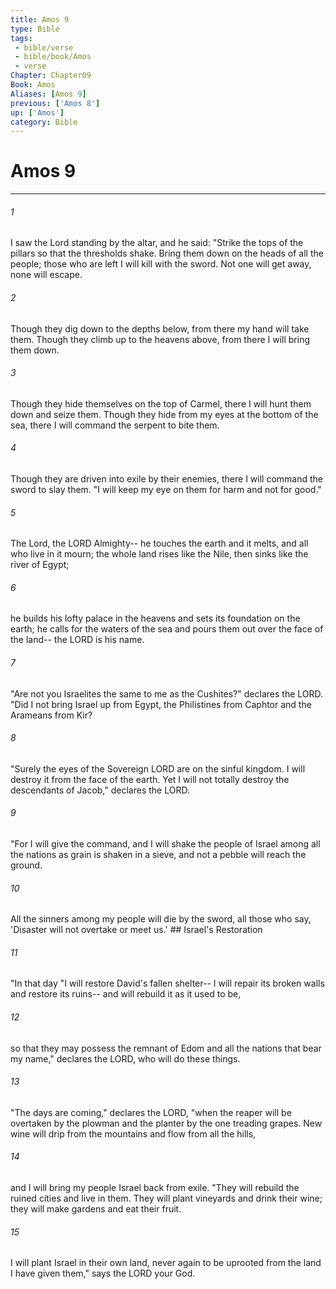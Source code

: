 ```yaml
---
title: Amos 9
type: Bible
tags:
 - bible/verse
 - bible/book/Amos
 - verse
Chapter: Chapter09
Book: Amos
Aliases: [Amos 9]
previous: ['Amos 8']
up: ['Amos']
category: Bible
---
```

# Amos 9

***


###### 1 
I saw the Lord standing by the altar, and he said: "Strike the tops of the pillars so that the thresholds shake. Bring them down on the heads of all the people; those who are left I will kill with the sword. Not one will get away, none will escape. 

###### 2 
Though they dig down to the depths below, from there my hand will take them. Though they climb up to the heavens above, from there I will bring them down. 

###### 3 
Though they hide themselves on the top of Carmel, there I will hunt them down and seize them. Though they hide from my eyes at the bottom of the sea, there I will command the serpent to bite them. 

###### 4 
Though they are driven into exile by their enemies, there I will command the sword to slay them. "I will keep my eye on them for harm and not for good." 

###### 5 
The Lord, the LORD Almighty-- he touches the earth and it melts, and all who live in it mourn; the whole land rises like the Nile, then sinks like the river of Egypt; 

###### 6 
he builds his lofty palace in the heavens and sets its foundation on the earth; he calls for the waters of the sea and pours them out over the face of the land-- the LORD is his name. 

###### 7 
"Are not you Israelites the same to me as the Cushites?" declares the LORD. "Did I not bring Israel up from Egypt, the Philistines from Caphtor and the Arameans from Kir? 

###### 8 
"Surely the eyes of the Sovereign LORD are on the sinful kingdom. I will destroy it from the face of the earth. Yet I will not totally destroy the descendants of Jacob," declares the LORD. 

###### 9 
"For I will give the command, and I will shake the people of Israel among all the nations as grain is shaken in a sieve, and not a pebble will reach the ground. 

###### 10 
All the sinners among my people will die by the sword, all those who say, 'Disaster will not overtake or meet us.' ## Israel's Restoration 

###### 11 
"In that day "I will restore David's fallen shelter-- I will repair its broken walls and restore its ruins-- and will rebuild it as it used to be, 

###### 12 
so that they may possess the remnant of Edom and all the nations that bear my name," declares the LORD, who will do these things. 

###### 13 
"The days are coming," declares the LORD, "when the reaper will be overtaken by the plowman and the planter by the one treading grapes. New wine will drip from the mountains and flow from all the hills, 

###### 14 
and I will bring my people Israel back from exile. "They will rebuild the ruined cities and live in them. They will plant vineyards and drink their wine; they will make gardens and eat their fruit. 

###### 15 
I will plant Israel in their own land, never again to be uprooted from the land I have given them," says the LORD your God. 

